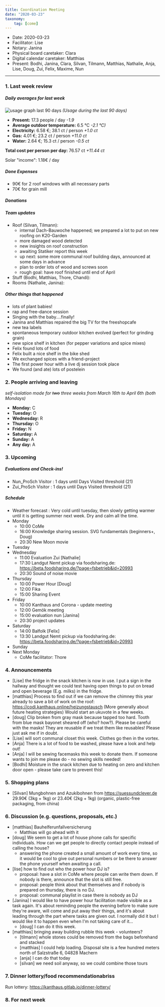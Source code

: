 ```yaml
---
title: Coordination Meeting
date: "2020-03-23"
taxonomy:
    tag: [come]
---
```


<!--
Hello facilitator/notary! Thank you for your services. Here is some advice for facilitating coordination meetings:
  - Prepare the meeting a bit beforehand (find out about evaluations, gas, electricity and water usages, waste collections, income, scheduled events). You can ask others to assist you.
  - Notify people 10 minutes before the meeting starts. (Watching the clock is not super fun, people will be grateful if you do it for them.)
  - Start at 10:00 sharp, or earlier if everyone is there. (Waiting is time-wasting, be a time-saver!)
  - If you don't want to take notes yourself ask someone else to take care of that. (This pad can easily be used to read from and write in simultaneously.)
  - Go through the ordered points in order, even if nothing has changed. (They are arranged to try and get the most relevant information to most people.)
  - Feel welcome to moderate conversation if off-topic or too detailed. (Are listeners interested? Are speakers satisfied? Can you identify a sub-group?)
  - Try to finish the meeting before 11:00. (There is always more to talk about and it's important for people to know that CoMes don't take forever.)
  - Leave the room once the meeting has ended. (This sends a clear signal to everyone else that they can also leave and get on with their day.)
  - Take care that the meeting minutes will be put to kanthaus.online. (If you don't know how to do it, ask someone to help you with it. But do it today!) 
  - Maybe these notes helps you to do it by your own: Github-Link: https://github.com/kanthaus/kanthaus.online/tree/master/user/pages/40.governance/90.minutes Steps: 1) Click "Create new file" 2) Type as Name "year-months-day_CoMe/item.md" example: 2020-03-02_CoMe/item.md 3) Copy CoMe-minutes from the "Bearbeiten Modus" (black window) 4) Click "Commit changes" That´s it! After a few minutes the CoMe-minutes should appear on the website.     
  - As soon as the minutes are online, post the link to the #Kanthaus channel on slack and empty the pad from all irrelevant things and get it ready for the next facilitator. (Only keep regular events such as CoMe, power hour, regular food pickups and such. Move the counter figures from 'last 7 days' to '7 days before that' and adjust the date to next week.)
  - Instead of clearing the pad, you can copy over the template (https://codi.kanthaus.online/come-template) - but make sure the template is up-to-date. Also, keep everything that's relevant for next week.
  - Have fun!
-->
- Date: 2020-03-23
- Facilitator: Lise
- Notary: Janina
- Physical board caretaker: Clara
- Digital calendar caretaker: Matthias
- Present: Bodhi, Janina, Clara, Silvan, Tilmann, Matthias, Nathalie, Anja, Lise, Doug, Zui, Felix, Maxime, Nun
----

<!-- 0. Minute of silence -->

### 1. Last week review

##### Daily averages for last week
<!-- Read counters in heating room and append to water.csv in https://cloud.kanthaus.online/f/146415, update the residence record (https://gitlab.com/kanthaus/kanthaus-private/blob/master/residenceRecord.csv) otherwise the script will complain -->
<!-- press the play button on https://gitlab.com/kanthaus/kanthaus-governance/pipeline_schedules and it will print to 
#kanthaus-residence -->

<!-- Facilitator: you can invite somebody to present the stats! -->
<!-- insert here the output you find in #kanthaus-residence -->
![usage graph last 90 days](https://codi.kanthaus.online/uploads/upload_1d1d36b0772265acd3138ec583453ae7.png "Usage during the last 90 days")
*(Usage during the last 90 days)*

- **Present:** 17.3 people / day _-1.9_
- **Average outdoor temperature:** 6.5 °C _-2.1 °C)_
- **Electricity:** 6.58 €; 38.1 ct / person _+1.0 ct_
- **Gas:** 4.01 €; 23.2 ct / person _+11.0 ct_
- **Water:** 2.64 €; 15.3 ct / person _-0.5 ct_

**Total cost per person per day:** 76.57 ct _+11.44 ct_

Solar "income": 1.18€ / day

##### Done Expenses
<!-- Encourage people to enter their expenditures from Kanthaus money -->
- 90€ for 2 roof windows with all necessary parts
- 70€ for grain mill

##### Donations
<!-- Check the shoe in K20-0 (base is 20 €) and the donation box in the free shop in K22-0-3 -->

##### Team updates
<!-- Project managers from teams defined during the MCM should report 
about the current situation -->

- Roof (Silvan, Tilmann):
  - internal Dach-Bauwoche happened; we prepared a lot to put on new roofing on K20-Garden
  - more damaged wood detected
  - new insights on roof construction
  - awaiting Statiker report this week
  - up next: some more communal roof building days, announced at some days in advance
  - plan to order lots of wood and screws soon
  - rough goal: have roof finished until end of April
- Stuff (Bodhi, Matthias, Thore, Chandi):
- Rooms (Nathalie, Janina):


##### Other things that happened
- lots of plant babies!
- rap and free-dance session
- Singing with the baby....finally!
- Janina and Matthias repaired the big TV for the freeshopcafe
- new tea labels
- spontaneous temporary outdoor kitchen evolved (perfect for grinding grain)
- new spice shelf in kitchen (for pepper variations and spice mixes)
- Felix found lots of food
- Felix built a nice shelf in the bike shed
- We exchanged spices with a friend-project
- The first power hour with a live dj session took place
- We found (and ate) lots of postelein

### 2. People arriving and leaving

*self-isolation mode for ~~two~~ three weeks from March 16th to April 6th (both Mondays)*

- **Monday:**     C
- **Tuesday:**    O
- **Wednesday:**  R
- **Thursday:**   O
- **Friday:**     N
- **Saturday:**   A
- **Sunday:**     A
- **Any day:**    A

### 3. Upcoming <!-- https://cloud.kanthaus.online/apps/calendar/ -->

##### Evaluations and Check-ins!
<!-- Avoid scheduling on Mondays to give evaluee, facilitator and participants time to prepare-->
- Nun_ProSch Visitor : 1 days until Days Visited threshold (21)
- Zui_ProSch Visitor : 1 days until Days Visited threshold (21)

##### Schedule
- Weather forecast <!-- https://www.accuweather.com/en/de/wurzen/04808/weather-forecast/171287 -->: Very cold until tuesday, then slowly getting warmer until it is getting summer next week. Dry and calm all the time.
- Monday
  - 10:00 CoMe
  - 16:00 Knowledge sharing session. SVG fundamentals (beginners+, Doug)  <!-- https://cloud.kanthaus.online/f/151678 -->
  - 20:30 New Moon movie
- Tuesday
- Wednesday
  - 11:00 Evaluation Zui [Nathalie]
  - 17:30 Landgut Nemt pickup via foodsharing.de: https://beta.foodsharing.de/?page=fsbetrieb&id=20993
  - 20:30 Sound of noise movie
- Thursday
  - 10:00 Power Hour [Doug]
  - 12:00 Fika
  - 15:00 Sharing Event
- Friday
  - 10:00 Kanthaus and Corona - update meeting
  - 12:00 Gemök meeting 
  - 15:00 evaluation nun [Janina]
  - 20:30 project updates
- Saturday
  - 14:00 Balfolk [Felix]
  - 13:30 Landgut Nemt pickup via foodsharing.de: https://beta.foodsharing.de/?page=fsbetrieb&id=20993
- Sunday
- Next Monday
  - CoMe facilitator: Thore


### 4. Announcements
<!-- Were there any changes to governance? -->
- [Lise] the fridge in the snack kitchen is now in use. I put a sign in the hallway and thought we could test having open things to put on bread and open beverage (E.g. milks) in the fridge. 
- [matthias] Process to find out if we can remove the chimney this year already to save a bit of work on the roof: https://codi.kanthaus.online/heizungstausch (More generally about future heating strategies) Would start an ukuvote in a few weeks.
- [doug] Clip broken from gray mask because tapped too hard. Tooth from blue mask bayonet sheared off (who? how?). Please be careful with the masks! They are reusable if we treat them like reusables! Please just ask me if in doubt.
- [Lise] will sort communal closet this week. Clothes go then in the vortex. 
- [Anja] There is a lot of food to be washed, please have a look and help out!
- [Anja] I will be sewing facemasks this week to donate them. If someone wants to join me please do - no sewing skills needed!
- [Bodhi] Moisture in the snack kitchen due to heating on zero and kitchen door open - please take care to prevent this!

### 5. Shopping plans
- [Silvan] Mungbohnen and Azukibohnen from https://suessundclever.de 29.90€ (3kg + 1kg) or 23.40€ (2kg + 1kg) (organic, plastic-free packaging, from china)

### 6. Discussion (e.g. questions, proposals, etc.)
<!-- Results to be copied on the physical board -->
- [matthias] Bauhelferunfallversicherung
  - Matthias will go ahead with it
- [doug] We seem to get a lot of house phone calls for specific individuals. How can we get people to directly contact people instead of calling the house?
  - answering the phone created a small amount of work every time, so it would be cool to give out personal numbers or be there to answer the phone yourself when awaiting a call.
- [lise] how to find out who the power hour DJ is? 
  - proposal: have a slot in CoMe where people can write them down. If nobody is there, announce that the slot is still free.
  - proposal: people think about that themselves and if nobody is prepared on thursday, there is no DJ.
  - proposal: communal playlist in case there is nobody as DJ
- [Janina] I would like to have power hour facilitation made visible as a task again. It's about reminding people the evening before to make sure they're aware, will come and put away their things, and it's about leading through the part where tasks are given out. I normally did it but I would like it to happen even when I'm not taking care of it...
  - [doug] I can do it this week.
- [matthias] bringing away building rubble this week - volunteers?
  - [tilmann] whole stones could be removed from the bags beforehand and stacked
  - [matthias] I could help loading. Disposal site is a few hundred meters north of Salzstraße 6, 04828 Machern
  - [anja] I can do that today
  - [silvan] we need soil anyway, so we could combine those tours

### 7. Dinner lottery/food recommendationabriss
Run lottery: https://kanthaus.gitlab.io/dinner-lottery/
<!-- Results to be copied on the physical board -->

### 8. For next week

